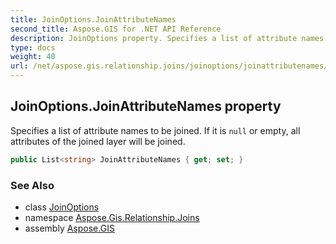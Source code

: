 ```yaml
---
title: JoinOptions.JoinAttributeNames
second_title: Aspose.GIS for .NET API Reference
description: JoinOptions property. Specifies a list of attribute names to be joined. If it is null or empty all attributes of the joined layer will be joined.
type: docs
weight: 40
url: /net/aspose.gis.relationship.joins/joinoptions/joinattributenames/
---
```

## JoinOptions.JoinAttributeNames property

Specifies a list of attribute names to be joined. If it is `null` or empty, all attributes of the joined layer will be joined.

```csharp
public List<string> JoinAttributeNames { get; set; }
```

### See Also

* class [JoinOptions](../)
* namespace [Aspose.Gis.Relationship.Joins](../../joinoptions/)
* assembly [Aspose.GIS](../../../)


